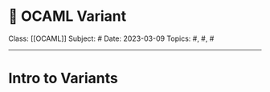 # 🐫 OCAML Variant
Class: [[OCAML]]
Subject: #
Date: 2023-03-09
Topics: #, #, # 

---

# Intro to Variants
